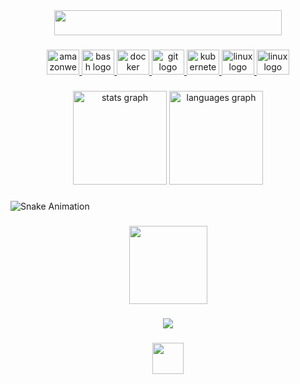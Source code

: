 <div align="center">
  <img height="40" width="364" src="https://raw.githubusercontent.com/lucascdourado/lucascdourado/master/src/hello-friend.gif"  />
</div>

###
<div align="center">
  <a href="https://aws.amazon.com" target="_blank">
    <img src="https://cdn.jsdelivr.net/gh/devicons/devicon/icons/amazonwebservices/amazonwebservices-original.svg" height="40" width="52" alt="amazonwebservices logo"  />
  </a>
  <a href="https://www.gnu.org/software/bash" target="_blank">
    <img src="https://cdn.jsdelivr.net/gh/devicons/devicon/icons/bash/bash-original.svg" height="40" width="52" alt="bash logo"  />
  <a>  
  <a href="https://www.docker.com" target="_blank">
    <img src="https://cdn.jsdelivr.net/gh/devicons/devicon/icons/docker/docker-original.svg" height="40" width="52" alt="docker logo"  />
  </a>
  <a href="https://git-scm.com" target="_blank">
    <img src="https://cdn.jsdelivr.net/gh/devicons/devicon/icons/git/git-original.svg" height="40" width="52" alt="git logo"  />
  </a>
  <a href="https://kubernetes.io" target="_blank">
    <img src="https://cdn.jsdelivr.net/gh/devicons/devicon/icons/kubernetes/kubernetes-plain.svg" height="40" width="52" alt="kubernetes logo"  />
  </a>
  <a href="https://www.linux.org" target="_blank">
    <img src="https://cdn.jsdelivr.net/gh/devicons/devicon/icons/linux/linux-original.svg" height="40" width="52" alt="linux logo"  />
  </a>
  <a href="https://www.terraform.io" target="_blank">
  <img src="https://cdn.jsdelivr.net/gh/devicons/devicon/icons/terraform/terraform-original.svg" height="40" width="52" alt="linux logo"  />
  </a>
</div>

###
<div align="center">
  <img src="https://github-readme-stats-dourado.vercel.app/api?hide_title=true&hide_rank=false&show_icons=true&include_all_commits=true&count_private=true&disable_animations=false&theme=dracula&locale=en&hide_border=true&username=lucascdourado" height="150" alt="stats graph"  />
  <img src="https://github-readme-stats-dourado.vercel.app/api/top-langs?locale=en&hide_title=true&layout=compact&card_width=320&langs_count=10&theme=dracula&hide_border=true&include_all_commits=true&count_private=true&hide=java&username=lucascdourado" height="150" alt="languages graph"  />
</div>

###
![Snake Animation](https://github.com/lucascdourado/lucascdourado/blob/output/snake.svg)

###
<div align="center">
  <img height="125" src="https://tenor.com/view/quero-cafe-interview-gif-6252342.gif"  />
</div>

###
<div align="center">
  <img src="https://visitor-badge.laobi.icu/badge?page_id=lucascdourado.lucascdourado&"  />
</div>

###
<div align="center">
  <a href="https://www.flashapp.com.br" target="_blank">
    <img height="50" src="https://raw.githubusercontent.com/lucascdourado/lucascdourado/master/src/flash.png&target=_blank"  />
  </a>
</div>

###